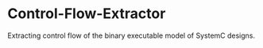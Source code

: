 # Control-Flow-Extractor
Extracting control flow of the binary executable model of SystemC designs.
